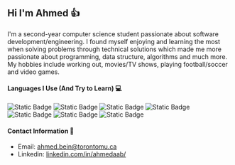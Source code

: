 ## Hi I'm Ahmed 👍
<!-- <img src="https://user-images.githubusercontent.com/1303154/88677602-1635ba80-d120-11ea-84d8-d263ba5fc3c0.gif" width="28px" alt="hi"> -->

I'm a second-year computer science student passionate about software development/engineering. I found myself enjoying and learning the most when solving problems through technical solutions which made me more passionate about programming, data structure, algorithms and much more. My hobbies include working out, movies/TV shows, playing football/soccer and video games.



#### Languages I Use (And Try to Learn) 💻
![Static Badge](https://img.shields.io/badge/Python-4474aa?style=for-the-badge&logo=python&labelColor=black)
![Static Badge](https://img.shields.io/badge/Java-f5b942?style=for-the-badge&logo=coffeescript&logoColor=f5b942&labelColor=black)
![Static Badge](https://img.shields.io/badge/SQL-f58236?style=for-the-badge&logo=sqlite&logoColor=f58236&labelColor=black)
![Static Badge](https://img.shields.io/badge/Javascript-f5ef36?style=for-the-badge&logo=javascript&logoColor=f5ef36&labelColor=black)
![Static Badge](https://img.shields.io/badge/HTML5-f56951?style=for-the-badge&logo=html5&logoColor=f56951&labelColor=black)
![Static Badge](https://img.shields.io/badge/CSS-71daf5?style=for-the-badge&logo=tailwind%20css&logoColor=71daf5&labelColor=black)
![Static Badge](https://img.shields.io/badge/Lisp-b5c7c7?style=for-the-badge&logo=Lucid&logoColor=b5c7c7&labelColor=black)

#### Contact Information 🔰
- Email: <a href="mailto:ahmed.bein@torontomu.ca">ahmed.bein@torontomu.ca</a> 
- Linkedin: [linkedin.com/in/ahmedaab/](https://www.linkedin.com/in/ahmedaab/)

<!--
#### Currently Doing...
- working on something...
--!>

<!--
Secret Message: Do you have any movies/tv shows you would like to recommend? Send an email!
Note: October-November gotta be one of the worst months ever. I had so MANY midterms and assignments and quizzes and tests. 
--!>

